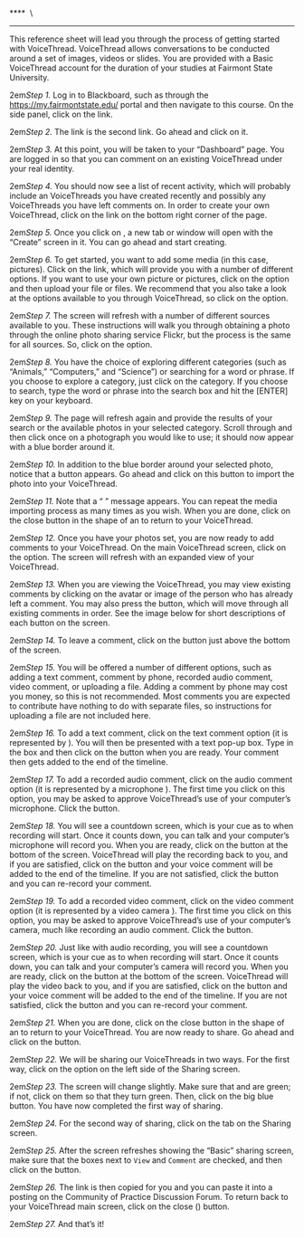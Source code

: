 <span>****</span>  \

------------------------------------------------------------------------

This reference sheet will lead you through the process of getting
started with VoiceThread. VoiceThread allows conversations to be
conducted around a set of images, videos or slides. You are provided
with a Basic VoiceThread account for the duration of your studies at
Fairmont State University.

<span>2em*Step 1.*</span> Log in to Blackboard, such as through the
<https://my.fairmontstate.edu/> portal and then navigate to this course.
On the side panel, click on the link.

<span>2em*Step 2.*</span> The link is the second link. Go ahead and
click on it.

<span>2em*Step 3.*</span> At this point, you will be taken to your
“Dashboard” page. You are logged in so that you can comment on an
existing VoiceThread under your real identity.

<span>2em*Step 4.*</span> You should now see a list of recent activity,
which will probably include an VoiceThreads you have created recently
and possibly any VoiceThreads you have left comments on. In order to
create your own VoiceThread, click on the link on the bottom right
corner of the page.

<span>2em*Step 5.*</span> Once you click on , a new tab or window will
open with the “Create” screen in it. You can go ahead and start
creating.

<span>2em*Step 6.*</span> To get started, you want to add some media (in
this case, pictures). Click on the link, which will provide you with a
number of different options. If you want to use your own picture or
pictures, click on the option and then upload your file or files. We
recommend that you also take a look at the options available to you
through VoiceThread, so click on the option.

<span>2em*Step 7.*</span> The screen will refresh with a number of
different sources available to you. These instructions will walk you
through obtaining a photo through the online photo sharing service
Flickr, but the process is the same for all sources. So, click on the
option.

<span>2em*Step 8.*</span> You have the choice of exploring different
categories (such as “Animals,” “Computers,” and “Science”) or searching
for a word or phrase. If you choose to explore a category, just click on
the category. If you choose to search, type the word or phrase into the
search box and hit the \[ENTER\] key on your keyboard.

<span>2em*Step 9.*</span> The page will refresh again and provide the
results of your search or the available photos in your selected
category. Scroll through and then click once on a photograph you would
like to use; it should now appear with a blue border around it.

<span>2em*Step 10.*</span> In addition to the blue border around your
selected photo, notice that a button appears. Go ahead and click on this
button to import the photo into your VoiceThread.

<span>2em*Step 11.*</span> Note that a “ ” message appears. You can
repeat the media importing process as many times as you wish. When you
are done, click on the close button in the shape of an to return to your
VoiceThread.

<span>2em*Step 12.*</span> Once you have your photos set, you are now
ready to add comments to your VoiceThread. On the main VoiceThread
screen, click on the option. The screen will refresh with an expanded
view of your VoiceThread.

<span>2em*Step 13.*</span> When you are viewing the VoiceThread, you may
view existing comments by clicking on the avatar or image of the person
who has already left a comment. You may also press the button, which
will move through all existing comments in order. See the image below
for short descriptions of each button on the screen.

<span>2em*Step 14.*</span> To leave a comment, click on the button just
above the bottom of the screen.

<span>2em*Step 15.*</span> You will be offered a number of different
options, such as adding a text comment, comment by phone, recorded audio
comment, video comment, or uploading a file. Adding a comment by phone
may cost you money, so this is not recommended. Most comments you are
expected to contribute have nothing to do with separate files, so
instructions for uploading a file are not included here.

<span>2em*Step 16.*</span> To add a text comment, click on the text
comment option (it is represented by ). You will then be presented with
a text pop-up box. Type in the box and then click on the button when you
are ready. Your comment then gets added to the end of the timeline.

<span>2em*Step 17.*</span> To add a recorded audio comment, click on the
audio comment option (it is represented by a microphone ). The first
time you click on this option, you may be asked to approve VoiceThread’s
use of your computer’s microphone. Click the button.

<span>2em*Step 18.*</span> You will see a countdown screen, which is
your cue as to when recording will start. Once it counts down, you can
talk and your computer’s microphone will record you. When you are ready,
click on the button at the bottom of the screen. VoiceThread will play
the recording back to you, and if you are satisfied, click on the button
and your voice comment will be added to the end of the timeline. If you
are not satisfied, click the button and you can re-record your comment.

<span>2em*Step 19.*</span> To add a recorded video comment, click on the
video comment option (it is represented by a video camera ). The first
time you click on this option, you may be asked to approve VoiceThread’s
use of your computer’s camera, much like recording an audio comment.
Click the button.

<span>2em*Step 20.*</span> Just like with audio recording, you will see
a countdown screen, which is your cue as to when recording will start.
Once it counts down, you can talk and your computer’s camera will record
you. When you are ready, click on the button at the bottom of the
screen. VoiceThread will play the video back to you, and if you are
satisfied, click on the button and your voice comment will be added to
the end of the timeline. If you are not satisfied, click the button and
you can re-record your comment.

<span>2em*Step 21.*</span> When you are done, click on the close button
in the shape of an to return to your VoiceThread. You are now ready to
share. Go ahead and click on the button.

<span>2em*Step 22.*</span> We will be sharing our VoiceThreads in two
ways. For the first way, click on the option on the left side of the
Sharing screen.

<span>2em*Step 23.*</span> The screen will change slightly. Make sure
that and are green; if not, click on them so that they turn green. Then,
click on the big blue button. You have now completed the first way of
sharing.

<span>2em*Step 24.*</span> For the second way of sharing, click on the
tab on the Sharing screen.

<span>2em*Step 25.*</span> After the screen refreshes showing the
“Basic” sharing screen, make sure that the boxes next to `View` and
`Comment` are checked, and then click on the button.

<span>2em*Step 26.*</span> The link is then copied for you and you can
paste it into a posting on the Community of Practice Discussion Forum.
To return back to your VoiceThread main screen, click on the close ()
button.

<span>2em*Step 27.*</span> And that’s it!
